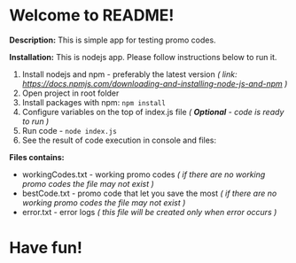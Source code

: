 # Welcome to README!

**Description:** This is simple app for testing promo codes.

**Installation:** This is nodejs app. Please follow instructions below to run it.

1. Install nodejs and npm - preferably the latest version _( link: https://docs.npmjs.com/downloading-and-installing-node-js-and-npm )_
2. Open project in root folder
3. Install packages with npm: `npm install`
4. Configure variables on the top of index.js file _( **Optional** - code is ready to run )_
5. Run code - `node index.js`
6. See the result of code execution in console and files:

**Files contains:**

- workingCodes.txt - working promo codes _( if there are no working promo codes the file may not exist )_
- bestCode.txt - promo code that let you save the most _( if there are no working promo codes the file may not exist )_
- error.txt - error logs _( this file will be created only when error occurs )_

# Have fun!
